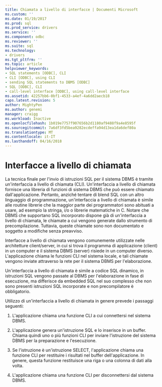 ```yaml
---
title: Chiamata a livello di interfacce | Documenti Microsoft
ms.custom: ''
ms.date: 01/19/2017
ms.prod: sql
ms.prod_service: drivers
ms.service: ''
ms.component: odbc
ms.reviewer: ''
ms.suite: sql
ms.technology:
- drivers
ms.tgt_pltfrm: ''
ms.topic: article
helpviewer_keywords:
- SQL statements [ODBC], CLI
- CLI [ODBC], using CLI
- sending SQL statements to DBMS [ODBC]
- SQL [ODBC], CLI
- call-level interface [ODBC], using call-level interface
ms.assetid: 42257bb6-0bf1-4533-a4ef-4a6dd2aecb18
caps.latest.revision: 5
author: MightyPen
ms.author: genemi
manager: craigg
ms.workload: Inactive
ms.openlocfilehash: 1b019e7757f907656b2d1180af9488f9a4e8595f
ms.sourcegitcommit: 7a6df3fd5bea9282ecdeffa94d13ea1da6def80a
ms.translationtype: MT
ms.contentlocale: it-IT
ms.lasthandoff: 04/16/2018
---
```

# <a name="call-level-interfaces"></a>Interfacce a livello di chiamata
La tecnica finale per l'invio di istruzioni SQL per il sistema DBMS è tramite un'interfaccia a livello di chiamata (CLI). Un'interfaccia a livello di chiamata fornisce una libreria di funzioni di sistema DBMS che può essere chiamato dall'applicazione. Pertanto, anziché tentare di blend SQL con un altro linguaggio di programmazione, un'interfaccia a livello di chiamata è simile alle routine librerie che la maggior parte dei programmatori sono abituati a usare, ad esempio la stringa, i/o o librerie matematiche in C. Notare che DBMS che supportano SQL incorporato dispone già di un'interfaccia a livello di chiamata, le chiamate a cui vengono generate dallo strumento di precompilazione. Tuttavia, queste chiamate sono non documentato e soggetto a modifiche senza preavviso.  
  
 Interfacce a livello di chiamata vengono comunemente utilizzate nelle architetture client/server, in cui si trova il programma di applicazione (client) in un computer e il sistema DBMS (server) risiede in un computer diverso. L'applicazione chiama le funzioni CLI nel sistema locale, e tali chiamate vengono inviate attraverso la rete per il sistema DBMS per l'elaborazione.  
  
 Un'interfaccia a livello di chiamata è simile a codice SQL dinamico, in istruzioni SQL vengono passate al DBMS per l'elaborazione in fase di esecuzione, ma differisce da embedded SQL nel suo complesso che non sono presenti istruzioni SQL incorporate e non precompilatore è obbligatorio.  
  
 Utilizzo di un'interfaccia a livello di chiamata in genere prevede i passaggi seguenti:  
  
1.  L'applicazione chiama una funzione CLI a cui connettersi nel sistema DBMS.  
  
2.  L'applicazione genera un'istruzione SQL e lo inserisce in un buffer. Chiama quindi uno o più funzioni CLI per inviare l'istruzione del sistema DBMS per la preparazione e l'esecuzione.  
  
3.  Se l'istruzione è un'istruzione SELECT, l'applicazione chiama una funzione CLI per restituire i risultati nel buffer dell'applicazione. In genere, questa funzione restituisce una riga o una colonna di dati alla volta.  
  
4.  L'applicazione chiama una funzione CLI per disconnettersi dal sistema DBMS.

